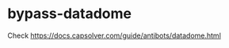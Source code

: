 # bypass-datadome
Check https://docs.capsolver.com/guide/antibots/datadome.html
                                                            